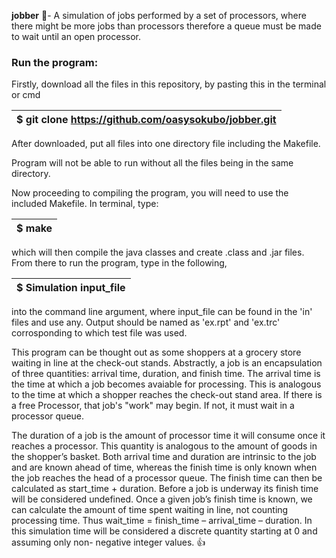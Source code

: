 **jobber** :bento:- A simulation of jobs performed by a set of processors, 
              where there might be more jobs than processors 
              therefore a queue must be made to wait until an open processor.
              
              
### **Run the program:** 

Firstly, download all the files in this repository, by pasting this in the terminal 
or cmd 

| $ git clone https://github.com/oasysokubo/jobber.git |
| ---------------------------------------------------- |

After downloaded, put all files into one directory file including the Makefile.

Program will not be able to run without all the files being in the same directory.

Now proceeding to compiling the program, you will need to use the included Makefile.
In terminal, type:

| $ make |
| ------ |

which will then compile the java classes and create .class and .jar files. From there to run
the program, type in the following, 

| $ Simulation input_file |
| ----------------------- |

into the command line argument, where input_file can be found in the 'in' files and use any.
Output should be named as 'ex.rpt' and 'ex.trc' corrosponding to which test file was used.


This program can be thought out as some shoppers at a grocery store waiting in line at the 
check-out stands. Abstractly, a job is an encapsulation of three quantities: arrival time, 
duration, and finish time. The arrival time is the time at which a job becomes avaiable 
for processing. This is analogous to the time at which a shopper reaches the check-out stand area. 
If there is a free Processor, that job's "work" may begin. If not, it must wait in a processor queue. 

The duration of a job is the amount of processor time it will consume once it reaches a processor. 
This quantity is analogous to the amount of goods in the shopper’s basket. Both arrival time and 
duration are intrinsic to the job and are known ahead of time, whereas the finish time is only known when 
the job reaches the head of a processor queue. The finish time can then be calculated as 
start_time + duration. Before a job is underway its finish time will be considered undefined. 
Once a given job’s finish time is known, we can calculate the amount of time spent waiting in line, 
not counting processing time. Thus wait_time = finish_time – arrival_time – duration. 
In this simulation time will be considered a discrete quantity starting at 0 and 
assuming only non- negative integer values. :+1:
